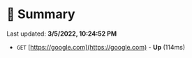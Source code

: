 # 📖 Summary
Last updated: **3/5/2022, 10:24:52 PM**

- `GET` [https://google.com](https://google.com) - **Up** (114ms)
